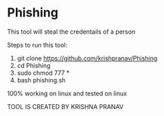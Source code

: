 # Phishing
This tool will steal the credentails of a person

Steps to run this tool:
  1. git clone https://github.com/krishpranav/Phishing
  2. cd Phishing
  3. sudo chmod 777 *
  4. bash phishing.sh
  
  100% working on linux
  and tested on linux
  
  TOOL IS CREATED BY KRISHNA PRANAV

